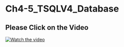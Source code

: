 # Ch4-5_TSQLV4_Database

## Please Click on the Video

[![Watch the video](https://img.youtube.com/vi/TtQ6_x8gbPo/maxresdefault.jpg)](https://www.youtube.com/watch?v=TtQ6_x8gbPo)
